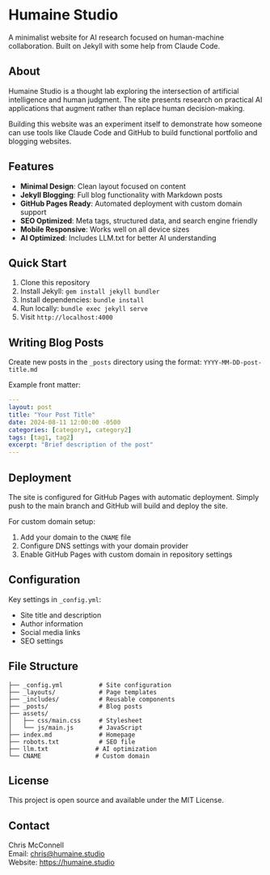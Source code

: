 # Humaine Studio

A minimalist website for AI research focused on human-machine collaboration. Built on Jekyll with some help from Claude Code. 

## About

Humaine Studio is a thought lab exploring the intersection of artificial intelligence and human judgment. The site presents research on practical AI applications that augment rather than replace human decision-making.

Building this website was an experiment itself to demonstrate how someone can use tools like Claude Code and GitHub to build functional portfolio and blogging websites. 

## Features

- **Minimal Design**: Clean layout focused on content
- **Jekyll Blogging**: Full blog functionality with Markdown posts
- **GitHub Pages Ready**: Automated deployment with custom domain support
- **SEO Optimized**: Meta tags, structured data, and search engine friendly
- **Mobile Responsive**: Works well on all device sizes
- **AI Optimized**: Includes LLM.txt for better AI understanding

## Quick Start

1. Clone this repository
2. Install Jekyll: `gem install jekyll bundler`
3. Install dependencies: `bundle install`
4. Run locally: `bundle exec jekyll serve`
5. Visit `http://localhost:4000`

## Writing Blog Posts

Create new posts in the `_posts` directory using the format:
`YYYY-MM-DD-post-title.md`

Example front matter:
```yaml
---
layout: post
title: "Your Post Title"
date: 2024-08-11 12:00:00 -0500
categories: [category1, category2]
tags: [tag1, tag2]
excerpt: "Brief description of the post"
---
```

## Deployment

The site is configured for GitHub Pages with automatic deployment. Simply push to the main branch and GitHub will build and deploy the site.

For custom domain setup:
1. Add your domain to the `CNAME` file
2. Configure DNS settings with your domain provider
3. Enable GitHub Pages with custom domain in repository settings

## Configuration

Key settings in `_config.yml`:
- Site title and description
- Author information
- Social media links
- SEO settings

## File Structure

```
├── _config.yml          # Site configuration
├── _layouts/            # Page templates
├── _includes/           # Reusable components
├── _posts/              # Blog posts
├── assets/
│   ├── css/main.css     # Stylesheet
│   └── js/main.js       # JavaScript
├── index.md             # Homepage
├── robots.txt           # SEO file
├── llm.txt             # AI optimization
└── CNAME               # Custom domain
```

## License

This project is open source and available under the MIT License.

## Contact

Chris McConnell  
Email: chris@humaine.studio  
Website: https://humaine.studio
